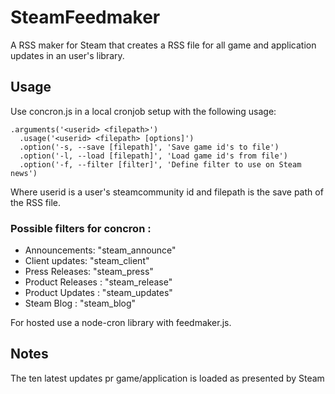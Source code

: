# SteamFeedmaker
A RSS maker for Steam that creates a RSS file for all game and application updates in an user's library.

## Usage

Use concron.js in a local cronjob setup with the following usage:

    .arguments('<userid> <filepath>')
      .usage('<userid> <filepath> [options]')
      .option('-s, --save [filepath]', 'Save game id's to file')
      .option('-l, --load [filepath]', 'Load game id's from file')
      .option('-f, --filter [filter]', 'Define filter to use on Steam news')  


Where userid is a user's steamcommunity id and filepath is the save path of the RSS file.

### Possible filters for concron :
* Announcements: "steam_announce" 
* Client updates: "steam_client"
* Press Releases: "steam_press"
* Product Releases : "steam_release"
* Product Updates : "steam_updates"
* Steam Blog : "steam_blog"

For hosted use a node-cron library with feedmaker.js.

## Notes
The ten latest updates pr game/application is loaded as presented by Steam


